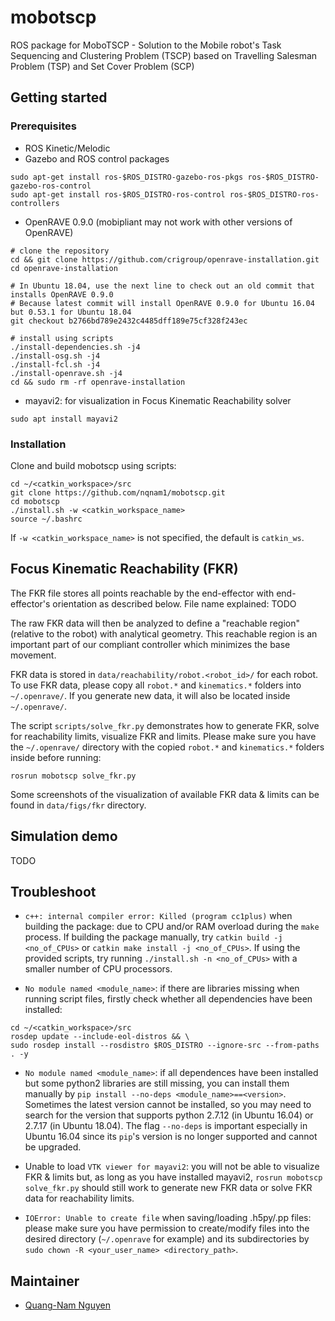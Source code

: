 # mobotscp
ROS package for MoboTSCP - Solution to the Mobile robot's Task Sequencing and Clustering Problem 
(TSCP) based on Travelling Salesman Problem (TSP) and Set Cover Problem (SCP)


## Getting started
### Prerequisites
* ROS Kinetic/Melodic
* Gazebo and ROS control packages
```
sudo apt-get install ros-$ROS_DISTRO-gazebo-ros-pkgs ros-$ROS_DISTRO-gazebo-ros-control
sudo apt-get install ros-$ROS_DISTRO-ros-control ros-$ROS_DISTRO-ros-controllers
```
* OpenRAVE 0.9.0 (mobipliant may not work with other versions of OpenRAVE)
```
# clone the repository
cd && git clone https://github.com/crigroup/openrave-installation.git
cd openrave-installation

# In Ubuntu 18.04, use the next line to check out an old commit that installs OpenRAVE 0.9.0
# Because latest commit will install OpenRAVE 0.9.0 for Ubuntu 16.04 but 0.53.1 for Ubuntu 18.04
git checkout b2766bd789e2432c4485dff189e75cf328f243ec

# install using scripts
./install-dependencies.sh -j4
./install-osg.sh -j4
./install-fcl.sh -j4
./install-openrave.sh -j4
cd && sudo rm -rf openrave-installation
```
* mayavi2: for visualization in Focus Kinematic Reachability solver
```
sudo apt install mayavi2
```

### Installation
Clone and build mobotscp using scripts:
```
cd ~/<catkin_workspace>/src
git clone https://github.com/nqnam1/mobotscp.git
cd mobotscp
./install.sh -w <catkin_workspace_name>
source ~/.bashrc
```
If `-w <catkin_workspace_name>` is not specified, the default is `catkin_ws`.


## Focus Kinematic Reachability (FKR)
The FKR file stores all points reachable by the end-effector with end-effector's orientation as 
described below. File name explained: TODO

The raw FKR data will then be analyzed to define a "reachable region" (relative to the robot) 
with analytical geometry. This reachable region is an important part of our compliant controller 
which minimizes the base movement.

FKR data is stored in `data/reachability/robot.<robot_id>/` for each robot. 
To use FKR data, please copy all `robot.*` and `kinematics.*` folders into `~/.openrave/`. 
If you generate new data, it will also be located inside `~/.openrave/`. 

The script `scripts/solve_fkr.py` demonstrates how to generate FKR, solve for reachability 
limits, visualize FKR and limits. Please make sure you have the `~/.openrave/` directory with 
the copied `robot.*` and `kinematics.*` folders inside before running: 
```
rosrun mobotscp solve_fkr.py
```
Some screenshots of the visualization of available FKR data & limits can be found in 
`data/figs/fkr` directory.


## Simulation demo
TODO


## Troubleshoot
* `c++: internal compiler error: Killed (program cc1plus)` when building the package: due to CPU 
and/or RAM overload during the `make` process. If building the package manually, try 
`catkin build -j <no_of_CPUs>` or `catkin make install -j <no_of_CPUs>`. If using the provided 
scripts, try running `./install.sh -n <no_of_CPUs>` with a smaller number of CPU processors. 

* `No module named <module_name>`: if there are libraries missing when running script files, 
firstly check whether all dependencies have been installed:
```
cd ~/<catkin_workspace>/src
rosdep update --include-eol-distros && \
sudo rosdep install --rosdistro $ROS_DISTRO --ignore-src --from-paths . -y
```

* `No module named <module_name>`: if all dependences have been installed but some python2 
libraries are still missing, you can install them manually by 
`pip install --no-deps <module_name>==<version>`. Sometimes the latest version cannot be 
installed, so you may need to search for the version that supports python 2.7.12 (in Ubuntu 
16.04) or 2.7.17 (in Ubuntu 18.04). The flag `--no-deps` is important especially in Ubuntu 16.04 
since its `pip`'s version is no longer supported and cannot be upgraded.

* Unable to load `VTK viewer for mayavi2`: you will not be able to visualize FKR & limits but, 
as long as you have installed mayavi2, `rosrun mobotscp solve_fkr.py` should still work to 
generate new FKR data or solve FKR data for reachability limits.

* `IOError: Unable to create file` when saving/loading .h5py/.pp files: please make sure you 
have permission to create/modify files into the desired directory (`~/.openrave` for example) 
and its subdirectories by `sudo chown -R <your_user_name> <directory_path>`.


## Maintainer
* [Quang-Nam Nguyen](mailto:quangnam.nguyen@ntu.edu.sg)
